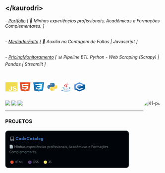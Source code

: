 ## <\/kaurodri>
###### - [Portfólio](https://kaurodri.github.io/CodeCatalog/) [ 📄 Minhas experiências profissionais, Acadêmicas e Formações Complementares. ]
###### - [MediadorFalta](https://github.com/kaurodri/MediadorFalta) [ 🧮 Auxilia na Contagem de Faltas | Javascript ]
###### - [PricingMonitoramento](https://github.com/kaurodri/PricingMonitoramento) [ 📊 Pipeline ETL Python - Web Scraping (Scrapy) | Pandas | Streamlit ]
##
<div style="display: inline_block"><br>
  <img align="center" alt="K1-Js" height="30" width="40" src="https://raw.githubusercontent.com/devicons/devicon/master/icons/javascript/javascript-plain.svg">
  <!--
    <img align="center" alt="K1-Ts" height="30" width="40" src="https://raw.githubusercontent.com/devicons/devicon/master/icons/typescript/typescript-plain.svg">
    <img align="center" alt="K1-React" height="30" width="40" src="https://raw.githubusercontent.com/devicons/devicon/master/icons/react/react-original.svg">
  -->
  <img align="center" alt="K1-HTML" height="30" width="40" src="https://raw.githubusercontent.com/devicons/devicon/master/icons/html5/html5-original.svg">
  <img align="center" alt="K1-CSS" height="30" width="40" src="https://raw.githubusercontent.com/devicons/devicon/master/icons/css3/css3-original.svg">
  <img align="center" alt="K1-Python" height="30" width="40" src="https://raw.githubusercontent.com/devicons/devicon/master/icons/python/python-original.svg">
  <img align="center" alt="K1-Java" height="30" width="40" src="https://raw.githubusercontent.com/devicons/devicon/master/icons/java/java-original.svg">
  <img align="center" alt="K1-Csharp" height="30" width="40" src="https://raw.githubusercontent.com/devicons/devicon/master/icons/c/c-original.svg">
</div>
  
  ##

 <img align="right" alt="K1-pic" height="150" style="border-radius:50px;" src="https://static-00.iconduck.com/assets.00/github-icon-2048x1988-jzvzcf2t.png">
<div> 
  <!--
    <a href="https://www.youtube.com/channel/UC_-uuuZbY0AAt9CViNzvc-Q" target="_blank"><img src="https://img.shields.io/badge/YouTube-FF0000?style=for-the-badge&logo=youtube&logoColor=white" target="_blank"></a>
  -->
  <a href="https://instagram.com/kaurodri" target="_blank"><img src="https://img.shields.io/badge/-Instagram-%23E4405F?style=for-the-badge&logo=instagram&logoColor=white" target="_blank"></a>
  <!--
 	 <a href="https://www.twitch.tv/rafaballerinii" target="_blank"><img src="https://img.shields.io/badge/Twitch-9146FF?style=for-the-badge&logo=twitch&logoColor=white" target="_blank"></a>
  <a href="https://discord.gg/wagxzStdcR" target="_blank"><img src="https://img.shields.io/badge/Discord-7289DA?style=for-the-badge&logo=discord&logoColor=white" target="_blank"></a> 
  -->
  <a href = "mailto:engkauanrodrigues@gmail.com"><img src="https://img.shields.io/badge/-Gmail-%23333?style=for-the-badge&logo=gmail&logoColor=white" target="_blank"></a>
  <a href="https://www.linkedin.com/in/kaurodri" target="_blank"><img src="https://img.shields.io/badge/-LinkedIn-%230077B5?style=for-the-badge&logo=linkedin&logoColor=white" target="_blank"></a> 
  
</div>

-------

<!-- ### Repositórios
[![RepositoryJS](https://skillicons.dev/icons?i=js&theme=light)](https://github.com/kaurodri/RepositoryJS)

  [![RepositoryC](https://skillicons.dev/icons?i=c&theme=light)](https://github.com/kaurodri/RepositoryC)

## -->

### PROJETOS

<!-- <div style="margin-top: 20px">
    <div style="display: flex;">
        <a href="https://kaurodri.github.io/CodeCatalog/" target="_blank"><img style="width: 200px; border-radius: 10px;" src="img/codecatalog.png" target="_blank"></a>
        <p style="margin-left: 10px"> - <a href="https://kaurodri.github.io/CodeCatalog/">Portfólio</a> [ 📄 Minhas experiências profissionais, Acadêmicas e Formações Complementares. ]</p>
    </div>
    <div style="display: flex; margin-top: 10px">
        <a href="https://github.com/kaurodri/MediadorFalta" target="_blank"><img style="width: 200px; border-radius: 10px;" src="img/mediadorfalta.png" target="_blank"></a>
        <p style="margin-left: 10px"> - <a href="https://github.com/kaurodri/MediadorFalta">MediadorFalta</a> [ 🧮 Auxilia na Contagem de Faltas | Javascript ]</p>
    </div>
</div> -->

<div style="margin-top: 20px">
    <div>
        <a href="https://kaurodri.github.io/CodeCatalog/" target="_blank"><img style="width: 400px" src="img/box/codecatalog.png" target="_blank"></a>
    </div>
</div>